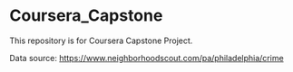 # Coursera_Capstone
This repository is for Coursera Capstone Project.
 
 
 Data source:   https://www.neighborhoodscout.com/pa/philadelphia/crime 
